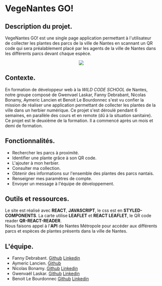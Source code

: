 # VegeNantes GO!  

## Description du projet.  

VegeNantes GO! est une single page application permettant à l'utilisateur de collecter les plantes des parcs de la ville de Nantes en scannant un QR code qui sera préalablement placé par les agents de la ville de Nantes dans les différents parcs devant chaque espèce.  

<div style="text-align:center"><img src="https://i.imgur.com/l3LRVKH.png" /></div>

## Contexte.  

En formation de développeur web à la _WILD CODE SCHOOL_ de Nantes, notre groupe composé de Gwenvael Laskar, Fanny Debrabant, Nicolas Bonamy, Aymeric Lancien et Benoit Le Bourdonnec s'est vu confier la mission de réaliser une application permettant de collecter les plantes de la ville dans un herbier numérique. Ce projet s'est déroulé pendant 6 semaines, en parallèle des cours et en remote (dû à la situation sanitaire).  
Ce projet est le deuxième de la formation. Il a commencé après un mois et demi de formation.

## Fonctionnalités.  

* Rechercher les parcs à proximité.
* Identifier une plante grâce à son QR code.
* L'ajouter à mon herbier.
* Consulter ma collection.
* Obtenir des informations sur l'ensemble des plantes des parcs nantais.
* Renseigner mes paramètres de compte.
* Envoyer un message à l'équipe de développement.

## Outils et ressources.  

Le site est réalisé avec __REACT__, __JAVASCRIPT__, le css est en __STYLED-COMPONENTS__. 
La carte utilise __LEAFLET__ et __REACT LEAFLET__, le QR code reader __QR-REACT-READER__.  
Nous faisons appel à l'__API__ de Nantes Métropole pour accéder aux différents parcs et espèces de plantes présents dans la ville de Nantes.  

## L'équipe.  

* Fanny Debrabant. [Github](https://github.com/fdebrabant) [Linkedin](https://www.linkedin.com/in/fanny-debrabant/)
* Aymeric Lancien. [Github](https://github.com/Aymeric-Lancien)
* Nicolas Bonamy. [Github](https://github.com/NicolasBonamy) [Linkedin](https://www.linkedin.com/in/nicolas-bonamy/) 
* Gwenvaël Laskar. [Github](https://github.com/rouxxi) [Linkedin](https://www.linkedin.com/in/gwenvael-laskar-39096a1b8/) 
* Benoit Le Bourdonnec [Github](https://github.com/Benoit2109) [Linkedin](https://www.linkedin.com/in/benoit-le-bourdonnec/)
